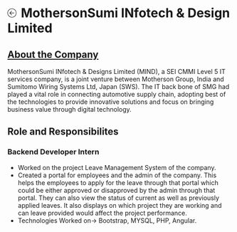 <h1><a href="{{ "/" | absolute_url }}"><img style="max-width: 4%" src="/images/back.png"></a><label style="margin-left: 2%">MothersonSumi INfotech & Design Limited</label></h1>

<h2><a href="https://www.mind-infotech.com/" target="_blank">About the Company</a></h2>

MothersonSumi INfotech & Designs Limited (MIND), a SEI CMMI Level 5 IT services company, is a joint venture between Motherson Group, India and Sumitomo Wiring Systems Ltd, Japan (SWS). 
The IT back bone of SMG had played a vital role in connecting automotive supply chain, adopting best of the technologies to provide innovative solutions and focus on bringing business value through digital technology.
## Role and Responsibilites

### Backend Developer Intern

- Worked on the project Leave Management System of the company.
- Created a portal for employees and the admin of the company. This helps the employees to apply for the leave through that portal which could be either approved or disapproved by the admin through that portal. They can also view the status of current as well as previously applied leaves.
 It also displays on which project they are working and can leave provided would affect the project performance.
- Technologies Worked on-> Bootstrap, MYSQL, PHP, Angular. 
